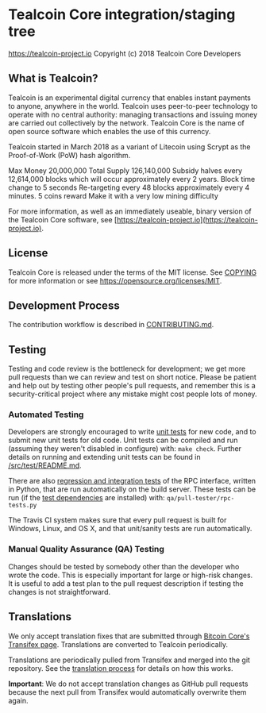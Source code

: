 Tealcoin Core integration/staging tree
=====================================

https://tealcoin-project.io
Copyright (c) 2018 Tealcoin Core Developers

What is Tealcoin?
----------------

Tealcoin is an experimental digital currency that enables instant payments to
anyone, anywhere in the world. Tealcoin uses peer-to-peer technology to operate
with no central authority: managing transactions and issuing money are carried
out collectively by the network. Tealcoin Core is the name of open source
software which enables the use of this currency.

Tealcoin started in March 2018 as a variant of Litecoin using Scrypt as the Proof-of-Work (PoW) hash algorithm.

Max Money 20,000,000
Total Supply 126,140,000
Subsidy halves every 12,614,000 blocks which will occur approximately every 2 years.
Block time change to 5 seconds
Re-targeting every 48 blocks approximately every 4 minutes.
5 coins reward
Make it with a very low mining difficulty

For more information, as well as an immediately useable, binary version of
the Tealcoin Core software, see [https://tealcoin-project.io](https://tealcoin-project.io).

License
-------

Tealcoin Core is released under the terms of the MIT license. See [COPYING](COPYING) for more
information or see https://opensource.org/licenses/MIT.

Development Process
-------------------

The contribution workflow is described in [CONTRIBUTING.md](CONTRIBUTING.md).

Testing
-------

Testing and code review is the bottleneck for development; we get more pull
requests than we can review and test on short notice. Please be patient and help out by testing
other people's pull requests, and remember this is a security-critical project where any mistake might cost people
lots of money.

### Automated Testing

Developers are strongly encouraged to write [unit tests](src/test/README.md) for new code, and to
submit new unit tests for old code. Unit tests can be compiled and run
(assuming they weren't disabled in configure) with: `make check`. Further details on running
and extending unit tests can be found in [/src/test/README.md](/src/test/README.md).

There are also [regression and integration tests](/qa) of the RPC interface, written
in Python, that are run automatically on the build server.
These tests can be run (if the [test dependencies](/qa) are installed) with: `qa/pull-tester/rpc-tests.py`

The Travis CI system makes sure that every pull request is built for Windows, Linux, and OS X, and that unit/sanity tests are run automatically.

### Manual Quality Assurance (QA) Testing

Changes should be tested by somebody other than the developer who wrote the
code. This is especially important for large or high-risk changes. It is useful
to add a test plan to the pull request description if testing the changes is
not straightforward.

Translations
------------

We only accept translation fixes that are submitted through [Bitcoin Core's Transifex page](https://www.transifex.com/projects/p/bitcoin/).
Translations are converted to Tealcoin periodically.

Translations are periodically pulled from Transifex and merged into the git repository. See the
[translation process](doc/translation_process.md) for details on how this works.

**Important**: We do not accept translation changes as GitHub pull requests because the next
pull from Transifex would automatically overwrite them again.
